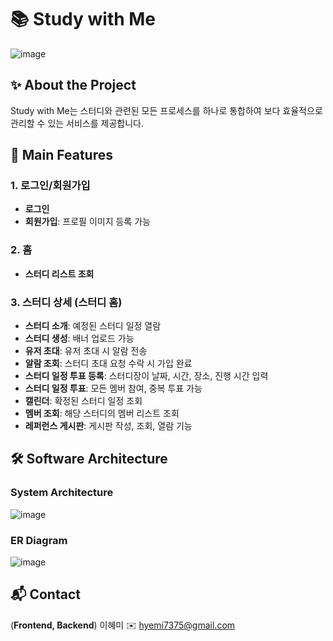 # 📚 Study with Me

![image](https://github.com/user-attachments/assets/c9fbdaf0-8218-4484-a2ff-7f9992e13e02)

## ✨ About the Project

Study with Me는 스터디와 관련된 모든 프로세스를 하나로 통합하여 보다 효율적으로 관리할 수 있는 서비스를 제공합니다.


## 🚀 Main Features

### 1. 로그인/회원가입
- **로그인**
- **회원가입**: 프로필 이미지 등록 가능

### 2. 홈
- **스터디 리스트 조회**

### 3. 스터디 상세 (스터디 홈)
- **스터디 소개**: 예정된 스터디 일정 열람
- **스터디 생성**: 배너 업로드 가능
- **유저 초대**: 유저 초대 시 알람 전송
- **알람 조회**: 스터디 초대 요청 수락 시 가입 완료
- **스터디 일정 투표 등록**: 스터디장이 날짜, 시간, 장소, 진행 시간 입력
- **스터디 일정 투표**: 모든 멤버 참여, 중복 투표 가능
- **캘린더**: 확정된 스터디 일정 조회
- **멤버 조회**: 해당 스터디의 멤버 리스트 조회
- **레퍼런스 게시판**: 게시판 작성, 조회, 열람 기능

## 🛠️ Software Architecture

### System Architecture
![image](https://github.com/user-attachments/assets/43264cbb-76c8-4241-b575-6dd4980d397f)

### ER Diagram
![image](https://github.com/user-attachments/assets/f3c1e9d2-bd30-4f1f-843e-4b6a942b2300)


## 📬 Contact

(**Frontend, Backend**) 이혜미 ✉️ [hyemi7375@gmail.com](mailto:hyemi7375@gmail.com)
